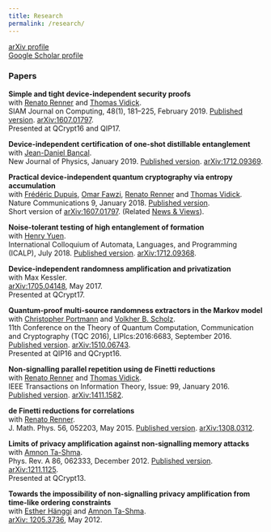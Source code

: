 ```yaml
---
title: Research
permalink: /research/
---
```


[arXiv profile](https://arxiv.org/find/quant-ph/1/au:+Arnon_Friedman_R/0/1/0/all/0/1) <br/>
[Google Scholar profile](https://scholar.google.com/citations?user=OxHtebMAAAAJ&hl=en)

### Papers

**Simple and tight device-independent security proofs**  <br/>
with [Renato Renner][renato_web] and [Thomas Vidick][thomas_web]. <br />
SIAM Journal on Computing, 48(1), 181–225, February 2019. [Published version](https://epubs.siam.org/doi/abs/10.1137/18M1174726).
[arXiv:1607.01797](https://arxiv.org/abs/1607.01797). <br />
Presented at QCrypt16 and QIP17.

**Device-independent certification of one-shot distillable entanglement**  <br/>
with [Jean-Daniel Bancal][jd_web]. <br />
New Journal of Physics, January 2019. [Published version](https://iopscience.iop.org/article/10.1088/1367-2630/aafef6). [arXiv:1712.09369](https://arxiv.org/abs/1712.09369). <br />

**Practical device-independent quantum cryptography via entropy accumulation**  <br/>
with [Frédéric Dupuis][fred_web], [Omar Fawzi][omar_web], [Renato Renner][renato_web] and [Thomas Vidick][thomas_web]. <br />
Nature Communications 9, January 2018. [Published version](https://www.nature.com/articles/s41467-017-02307-4). <br />
Short version of [arXiv:1607.01797](https://arxiv.org/abs/1607.01797). (Related [News & Views](https://www.nature.com/articles/nphys4346)).

**Noise-tolerant testing of high entanglement of formation**  <br/>
with [Henry Yuen][henry_web]. <br />
International Colloquium of Automata, Languages, and Programming (ICALP), July 2018. 
[Published version](http://drops.dagstuhl.de/opus/volltexte/2018/9015/pdf/LIPIcs-ICALP-2018-11.pdf).
[arXiv:1712.09368](https://arxiv.org/abs/1712.09368). <br />

**Device-independent randomness amplification and privatization**  <br/>
with Max Kessler. <br />
[arXiv:1705.04148](https://arxiv.org/abs/1705.04148), May 2017. <br />
Presented at QCrypt17.

**Quantum-proof multi-source randomness extractors in the Markov model** <br/>
with [Christopher Portmann][christopher_web] and [Volkher B. Scholz][volkher_web]. <br/>
11th Conference on the Theory of Quantum Computation, Communication and Cryptography (TQC 2016), LIPIcs:2016:6683, September 2016. 
[Published version](http://drops.dagstuhl.de/opus/volltexte/2016/6683/pdf/LIPIcs-TQC-2016-2.pdf). 
[arXiv:1510.06743](https://arxiv.org/abs/1510.06743). <br/>
Presented at QIP16 and QCrypt16.

**Non-signalling parallel repetition using de Finetti reductions** <br/>
with [Renato Renner][renato_web] and [Thomas Vidick][thomas_web].<br/>
IEEE Transactions on Information Theory, Issue: 99, January 2016. [Published version](http://ieeexplore.ieee.org/document/7377091/). [arXiv:1411.1582](https://arxiv.org/abs/1411.1582).

**de Finetti reductions for correlations** <br/>
with [Renato Renner][renato_web]. <br/>
J. Math. Phys. 56, 052203, May 2015. [Published version](http://aip.scitation.org/doi/abs/10.1063/1.4921341). [arXiv:1308.0312](https://arxiv.org/abs/1308.0312).


**Limits of privacy amplification against non-signalling memory attacks** <br/>
with [Amnon Ta-Shma][amnon_web]. <br/> 
Phys. Rev. A 86, 062333, December 2012. [Published version](http://journals.aps.org/pra/abstract/10.1103/PhysRevA.86.062333). [arXiv:1211.1125](https://arxiv.org/abs/1211.1125). <br/>
Presented at QCrypt13.

**Towards the impossibility of non-signalling privacy amplification from time-like ordering constraints** <br/>
with [Esther Hänggi][esther_web] and [Amnon Ta-Shma][amnon_web].<br/>
[arXiv: 1205.3736](https://arxiv.org/abs/1205.3736), May 2012.

[//]: # (Collaborators websites)
[renato_web]: http://www.itp.phys.ethz.ch/people/person-detail.html?persid=59275 
[thomas_web]: http://users.cms.caltech.edu/~vidick/
[christopher_web]: https://www.inf.ethz.ch/department/people/institutes/person-detail.html?persid=98933
[volkher_web]: http://users.ugent.be/~vscholz/
[amnon_web]: http://www.cs.tau.ac.il/~amnon/
[esther_web]: http://www.estherhaenggi.com/
[henry_web]: http://www.henryyuen.net/
[jd_web]: https://qotg.physik.unibas.ch/pages/peopleJeanDaniel.htm
[fred_web]: https://members.loria.fr/FDupuis/
[omar_web]: http://perso.ens-lyon.fr/omar.fawzi/
